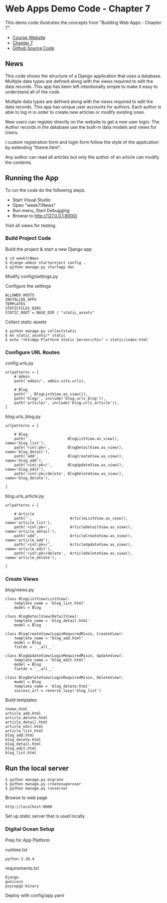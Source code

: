 # Web Apps Demo Code  - Chapter 7

This demo code illustrates the concepts from "Building Web Apps - Chapter 7".

* [Course Website](https://shrinking-world.com/course/bacs350)
* [Chapter 7](https://shrinking-world.com/course/bacs350/chapter/7)
* [Github Source Code](https://github.com/Mark-Seaman/BACS350/tree/main/week7)

## News

This code shows the structure of a Django application that uses a database.  Multiple data types are 
defined along with the views required to edit the data records.  This app has been left intentionally
simple to make it easy to understand all of the code.


Multiple data types are 
defined along with the views required to edit the data records.  This app has unique user accounts
for authors.  Each author is able to log in in order to create new articles or modify existing ones.

New users can register directly on the website to get a new user login.  The Author records in the
database use the built-in data models and views for Users.

I custom registration form and login form follow the style of the application by extending "theme.html".

Any author can read all articles but only the author of an article can modify the contents.


## Running the App

To run the code do the following steps.

* Start Visual Studio
* Open "week7/News"
* Run menu, Start Debugging
* Browse to http://127.0.0.1:8000/

Visit all views for testing.


### Build Project Code

Build the project & start a new Django app

    $ cd week7/News
    $ django-admin startproject config .
    $ python manage.py startapp doc

Modify config/settings.py
   
Configure the settings 

    ALLOWED_HOSTS
    INSTALLED_APPS
    TEMPLATES
    STATICFILES_DIRS
    STATIC_ROOT = BASE_DIR / "static_assets"

Collect static assets

    $ python manage.py collectstatic
    $ mv static_assets/* static
    $ echo "<h1>App Platform Static Server</h1>" > static/index.html


### Configure URL Routes

config.urls.py

    urlpatterns = [
        # Admin
        path('admin/', admin.site.urls),

        # Blog
        path('', BlogListView.as_view()),
        path('blog/', include('blog.urls_blog')),
        path('article/', include('blog.urls_article')),
    ]
 
blog.urls_blog.py

    urlpatterns = [

        # Blog
        path('',                BlogListView.as_view(),    name='blog_list'),
        path('<int:pk>',        BlogDetailView.as_view(),  name='blog_detail'),
        path('add',             BlogCreateView.as_view(),  name='blog_add'),
        path('<int:pk>/',       BlogUpdateView.as_view(),  name='blog_edit'),
        path('<int:pk>/delete', BlogDeleteView.as_view(),  name='blog_delete'),

    ]

blog.urls_article.py

    urlpatterns = [

        # Article
        path('',                 ArticleListView.as_view(),    name='article_list'),
        path('<int:pk>',         ArticleDetailView.as_view(),  name='article_detail'),
        path('add',              ArticleCreateView.as_view(),  name='article_add'),
        path('<int:pk>/',        ArticleUpdateView.as_view(),  name='article_edit'),
        path('<int:pk>/delete',  ArticleDeleteView.as_view(),  name='article_delete'),

    ]

### Create Views

blog/views.py

    class BlogListView(ListView):
        template_name = 'blog_list.html'
        model = Blog

    class BlogDetailView(DetailView):
        template_name = 'blog_detail.html'
        model = Blog

    class BlogCreateView(LoginRequiredMixin, CreateView):
        template_name = "blog_add.html"
        model = Blog
        fields = '__all__'

    class BlogUpdateView(LoginRequiredMixin, UpdateView):
        template_name = "blog_edit.html"
        model = Blog
        fields = '__all__'

    class BlogDeleteView(LoginRequiredMixin, DeleteView):
        model = Blog
        template_name = 'blog_delete.html'
        success_url = reverse_lazy('blog_list')


Build templates

    theme.html
    article_add.html
    article_delete.html
    article_detail.html
    article_edit.html
    article_list.html
    blog_add.html
    blog_delete.html
    blog_detail.html
    blog_edit.html
    blog_list.html


## Run the local server

    $ python manage.py migrate
    $ python manage.py createsuperuser
    $ python manage.py runserver

Browse to web page

    http://localhost:8000

Set up static server that is used locally



### Digital Ocean Setup

Prep for App Platform

runtime.txt

    python-3.10.4

requirements.txt

    Django
    gunicorn
    psycopg2-binary

Deploy with config/app.yaml

